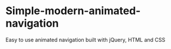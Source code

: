 # Simple-modern-animated-navigation
Easy to use animated navigation built with jQuery, HTML and CSS

